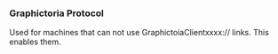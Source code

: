 ### Graphictoria Protocol
Used for machines that can not use GraphictoiaClientxxxx:// links. This enables them.
